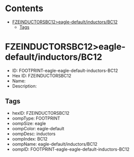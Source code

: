 



Contents
========

* [FZEINDUCTORSBC12>eagle-default/inductors/BC12](#fzeinductorsbc12eagle-defaultinductorsbc12)
	* [Tags](#tags)

# FZEINDUCTORSBC12>eagle-default/inductors/BC12

- ID: FOOTPRINT-eagle-eagle-default-inductors-BC12
- Hex ID: FZEINDUCTORSBC12
- Name: 
- Description: 

## Tags

- hexID: FZEINDUCTORSBC12
- oompType: FOOTPRINT
- oompSize: eagle
- oompColor: eagle-default
- oompDesc: inductors
- oompIndex: BC12
- oompName: eagle-default/inductors/BC12
- oompID: FOOTPRINT-eagle-eagle-default-inductors-BC12
